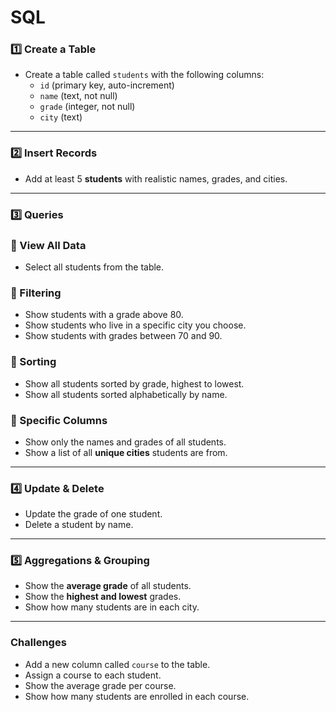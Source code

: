 # SQL

### 1️⃣ Create a Table

- Create a table called `students` with the following columns:
    - `id` (primary key, auto-increment)
    - `name` (text, not null)
    - `grade` (integer, not null)
    - `city` (text)

---

### 2️⃣ Insert Records

- Add at least 5 **students** with realistic names, grades, and cities.

---

### 3️⃣ Queries

### 🔹 View All Data

- Select all students from the table.

### 🔹 Filtering

- Show students with a grade above 80.
- Show students who live in a specific city you choose.
- Show students with grades between 70 and 90.

### 🔹 Sorting

- Show all students sorted by grade, highest to lowest.
- Show all students sorted alphabetically by name.

### 🔹 Specific Columns

- Show only the names and grades of all students.
- Show a list of all **unique cities** students are from.

---

### 4️⃣ Update & Delete

- Update the grade of one student.
- Delete a student by name.

---

### 5️⃣ Aggregations & Grouping

- Show the **average grade** of all students.
- Show the **highest and lowest** grades.
- Show how many students are in each city.

---

### Challenges

- Add a new column called `course` to the table.
- Assign a course to each student.
- Show the average grade per course.
- Show how many students are enrolled in each course.